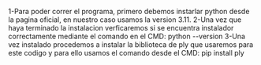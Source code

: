 1-Para poder correr el programa, primero debemos instarlar python desde la pagina oficial, en nuestro caso usamos la version 3.11.
2-Una vez que haya terminado la instalacion verficaremos si se encuentra instalador correctamente mediante el comando en el CMD:
python --version
3-Una vez instalado procedemos a instalar la biblioteca de ply que usaremos para este codigo y para ello usamos el comando desde el CMD:
pip install ply 

 
